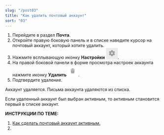 ```yaml
---
slug: "/post03"
title: "Как удалить почтовый аккаунт"
sort: "03"
---
```


1. Перейдите в раздел **Почта**.  
2. Откройте правую боковую панель и в списке наведите курсор на почтовый аккаунт, который хотите удалить.  
3. Нажмите всплывающую иконку **Настройки** ![settings-button.jpg](./images/settings-button.jpg "Настройки").
4. На правой боковой панели в форме просмотра настроек аккаунта нажмите иконку **Удалить** ![delete-button2.jpg](./images/delete-button2.jpg "Удалить").  
5. Подтвердите удаление.

Аккаунт удаляется. Письма аккаунта удаляются из списка.

Если удаленный аккаунт был выбран активным, то активным становится первый в списке аккаунт.  

**ИНСТРУКЦИИ ПО ТЕМЕ:**  
1. [Как сделать почтовый аккаунт активным.](https://docs.cryptoarm.ru/06-v3.1-Beta/003-mail/select-account)  
2. 